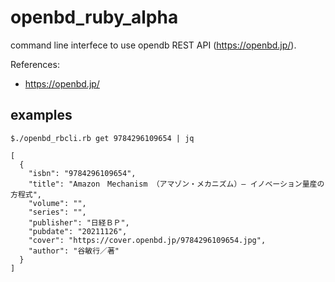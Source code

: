 # openbd_ruby_alpha

command line interfece to use opendb REST API (https://openbd.jp/).

References:
* https://openbd.jp/

## examples

```
$./openbd_rbcli.rb get 9784296109654 | jq

[
  {
    "isbn": "9784296109654",
    "title": "Amazon　Mechanism （アマゾン・メカニズム）― イノベーション量産の方程式",
    "volume": "",
    "series": "",
    "publisher": "日経ＢＰ",
    "pubdate": "20211126",
    "cover": "https://cover.openbd.jp/9784296109654.jpg",
    "author": "谷敏行／著"
  }
]
```
